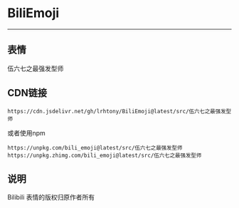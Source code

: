 # BiliEmoji
---
## 表情
伍六七之最强发型师
## CDN链接
```
https://cdn.jsdelivr.net/gh/lrhtony/BiliEmoji@latest/src/伍六七之最强发型师
```
或者使用npm
```
https://unpkg.com/bili_emoji@latest/src/伍六七之最强发型师
https://unpkg.zhimg.com/bili_emoji@latest/src/伍六七之最强发型师
```
## 说明
Bilibili 表情的版权归原作者所有
